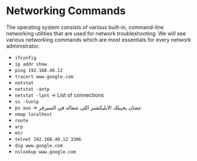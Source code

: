 # Networking Commands

The operating system consists of various built-in, command-line networking utilities that are used for network troubleshooting. We will see various networking commands which are most essentials for every network administrator.

* `ifconfig`
* `ip addr show`
* `ping 192.168.40.12`
* `tracert www.google.com`
* `netstat`
* `netstat -antp`
* `netstat -lpnt` → List of connections
* `ss -tunlp`
* `ps aux` → عشان يجيبلك الابليكشنز اللى شغاله في السيرفر
* `nmap localhost`
* `route`
* `arp`
* `mtr`
* `telnet 192.168.40.12 3306`
* `dig www.google.com`
* `nslookup www.google.com`
